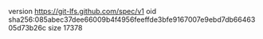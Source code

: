 version https://git-lfs.github.com/spec/v1
oid sha256:085abec37dee66009b4f4956feeffde3bfe9167007e9ebd7db6646305d73b26c
size 17378
